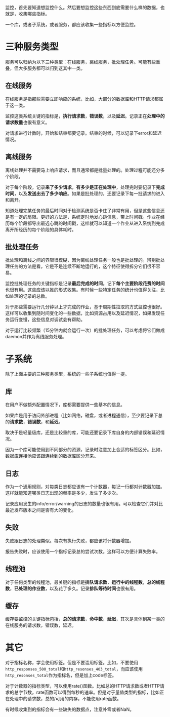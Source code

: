 监控，首先要知道想监控什么。然后要想监控这些东西到底需要什么样的数据，也就是，收集哪些指标。

一个库，或者子系统，或者服务，都应该收集一些指标以方便监控。

# 三种服务类型

服务可以归纳为以下三种类型：在线服务，离线服务，批处理任务。可能有些重叠，但大多服务都可以归到这其中一类。

## 在线服务

在线服务是指那些需要立即响应的系统，比如，大部分的数据库和HTTP请求都属于这一类。

监控这类系统关键的指标是，**执行请求数**，**错误数**，以及**延迟**。记录正在**处理中的请求数量**也很有意义。

对请求进行计数时，开始和结束都要记录。结束的时候，可以记录下error和延迟情况。

## 离线服务

离线处理并不需要马上响应请求，而且通常都是批量处理的。处理过程可能还分多个阶段。

对于每个阶段，记录**来了多少请求**，**有多少是正在处理中**，处理完时要记录下**完成时间**，以及**发送出去了多少响应**。如果是批处理的，还要记录下每一批请求的进入和离开。

知道处理完某任务的最后时间对于检测系统是否卡住了非常有用，但是这些信息还是有一定的局限。更好的方法是，系统定时地发心跳信息，带上时间戳。作业在经历每个阶段都导出最近心跳的时间戳，这样就可以知道一个作业从进入系统到完成离开所经历的每个阶段的具体耗时。

## 批处理任务

批处理和离线之间的界限很模糊，因为离线处理任务一般也是批处理的。辨别批处理任务的方法是看，它是不是连续不断地运行的，这个特征使得拆分它们很不容易。

监控批处理任务的关键指标是记录**最后完成的时间**。记下**每个主要阶段花费的时间**也很有用。这些应该以推的形式收集。有时候一些特定任务的统计也值得关注，比如处理的记录的总数。

对于那些需要运行几分钟以上才完成的作业，基于周期性拉取的方式监控也很好。这样可以收集到随时间变化的一些数据，比如资源占用以及延迟情况，如果发现任务运行变慢，这些信息对调试会有帮助。

对于运行比较频繁（15分钟内就会运行一次）的批处理任务，可以考虑将它们做成daemon并作为离线服务处理。

# 子系统

除了上面主要的三种服务类型，系统的一些子系统也值得一提。

## 库

在用户不做额外配置情况下，库都需要提供一些基本的信息。

如果库是用于访问外部进程（比如网络，磁盘，或者进程通信），至少要记录下总的**请求数**，**错误数**，和**延迟**。

取决于是轻量级库，还是比较重的库，可能还要记录下库自身的内部错误和延迟情况。

因为一个库可能使用到不同部分的资源，记录时注意加上合适的标签区分。比如，数据库连接池应该跟连续到的数据库区分开来。

## 日志

作为一个通用规则，对每类日志都应该有一个计数器，每记一行都对计数器加加。这样就能知道哪类日志出现的频率是多少，发生了多少次。

记录应用发生的info/error/warning的日志的数量也很有用。可以检查它们并对比最近发布版本之间是否有大的变化。

## 失败

失败跟日志的处理类似。每次有执行失败，都应该将计数器增加。

报告失败时，应该使用一个指标记录总的尝试次数。这样可以方便计算失败率。

## 线程池

对于任何类型的线程池，最关键的指标是**排队请求数**，**运行中的线程数**，**总的线程数**，**已处理的作业数**，以及花了多久。记录**排队等待时间**也很有用。

## 缓存

缓存要监控的关键指标包括，**总的请求数**，**命中数**，**延迟**，其次是具体到某一类的在线服务的请求数，错误数，延迟。

# 其它

对于指标名称，学会使用标签。但是不要滥用标签。比如，不要使用`http_responses_500_total`和`http_resonses_403_total`，而应该使用`http_resonses_total`作为指标名，但是加上code标签。

对于计数器的指标类型，可以使用rate()函数。比如总的HTTP请求数或者HTTP请求的总字节数，rate函数可以得到每秒的速率。但是对于量值类型的指标，比如正在处理中的请求数，总的/可用的内存，不能使用rate函数。

有时候收集到的指标会有一些缺失的数据点，注意补零或者NaN。

